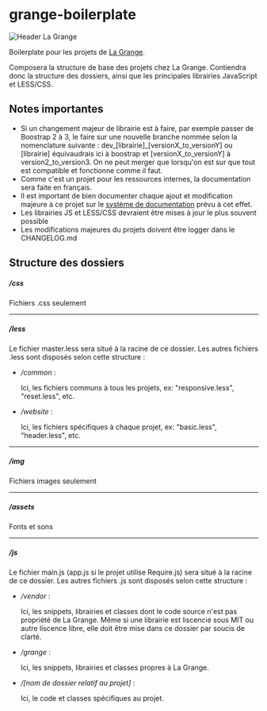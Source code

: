 grange-boilerplate
==================
![Header La Grange](http://clients.la-grange.ca/grange/grange_header.jpg "Header La Grange")

Boilerplate pour les projets de [La Grange](http://la-grange.ca "La Grange").

Composera la structure de base des projets chez La Grange. Contiendra donc la structure
des dossiers, ainsi que les principales librairies JavaScript et LESS/CSS.

Notes importantes
-----------------
* Si un changement majeur de librairie est à faire, par exemple passer de Boostrap 2 à 3, le faire sur une nouvelle branche
	nommée selon la nomenclature suivante : dev_[librairie]_[versionX_to_versionY] ou [librairie] équivaudrais ici à boostrap et [versionX_to_versionY] à version2_to_version3. On ne peut merger que lorsqu'on est sur que tout est compatible et fonctionne comme il faut.
* Comme c'est un projet pour les ressources internes, la documentation sera faite en français.
* Il est important de bien documenter chaque ajout et modification majeure à ce projet sur le [système de documentation](http://workflow.grange "Documentation boilerplate") prévu à cet effet.
* Les librairies JS et LESS/CSS devraient être mises à jour le plus souvent possible
* Les modifications majeures du projets doivent être logger dans le CHANGELOG.md

Structure des dossiers
----------------------
##### /css
Fichiers .css seulement

***
##### /less
Le fichier master.less sera situé à la racine de ce dossier. Les autres fichiers .less sont disposés selon cette structure :

* _/common_ :

	Ici, les fichiers communs à tous les projets, ex: "responsive.less", "reset.less", etc.

* _/website_ :

	Ici, les fichiers spécifiques à chaque projet, ex: "basic.less", "header.less", etc.

***
##### /img
Fichiers images seulement

***
##### /assets
Fonts et sons

***
##### /js
Le fichier main.js (app.js si le projet utilise Require.js) sera situé à la racine de ce dossier. Les autres fichiers .js sont disposés selon cette structure :

* _/vendor_ :

	Ici, les snippets, librairies et classes dont le code source n'est pas propriété de La Grange. Même si une librairie est liscencié sous MIT ou autre liscence libre, elle doit être mise dans ce dossier par soucis de clarté.

* _/grange_ :

	Ici, les snippets, librairies et classes propres à La Grange.

* _/[nom de dossier relatif au projet]_ :

	Ici, le code et classes spécifiques au projet. 
